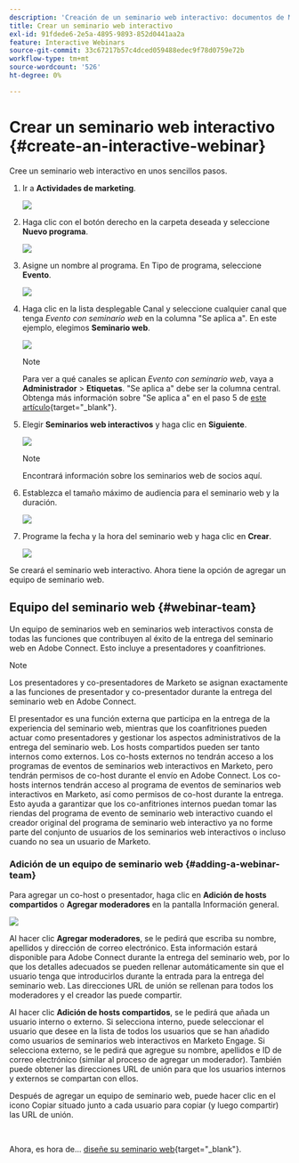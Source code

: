 ```yaml
---
description: 'Creación de un seminario web interactivo: documentos de Marketo, documentación del producto'
title: Crear un seminario web interactivo
exl-id: 91fdede6-2e5a-4895-9893-852d0441aa2a
feature: Interactive Webinars
source-git-commit: 33c67217b57c4dced059488edec9f78d0759e72b
workflow-type: tm+mt
source-wordcount: '526'
ht-degree: 0%

---
```


# Crear un seminario web interactivo {#create-an-interactive-webinar}

Cree un seminario web interactivo en unos sencillos pasos.

1. Ir a **Actividades de marketing**.

   ![](assets/create-an-interactive-webinar-1.png)

1. Haga clic con el botón derecho en la carpeta deseada y seleccione **Nuevo programa**.

   ![](assets/create-an-interactive-webinar-2.png)

1. Asigne un nombre al programa. En Tipo de programa, seleccione **Evento**.

   ![](assets/create-an-interactive-webinar-3.png)

1. Haga clic en la lista desplegable Canal y seleccione cualquier canal que tenga _Evento con seminario web_ en la columna &quot;Se aplica a&quot;. En este ejemplo, elegimos **Seminario web**.

   ![](assets/create-an-interactive-webinar-4.png)

   >[!NOTE]
   >
   >Para ver a qué canales se aplican _Evento con seminario web_, vaya a **Administrador** > **Etiquetas**. &quot;Se aplica a&quot; debe ser la columna central. Obtenga más información sobre &quot;Se aplica a&quot; en el paso 5 de [este artículo](/help/marketo/product-docs/administration/tags/create-a-program-channel.md){target="_blank"}.

1. Elegir **Seminarios web interactivos** y haga clic en **Siguiente**.

   ![](assets/create-an-interactive-webinar-5.png)

   >[!NOTE]
   >
   >Encontrará información sobre los seminarios web de socios aquí.

1. Establezca el tamaño máximo de audiencia para el seminario web y la duración.

   ![](assets/create-an-interactive-webinar-6.png)

1. Programe la fecha y la hora del seminario web y haga clic en **Crear**.

   ![](assets/create-an-interactive-webinar-7.png)

Se creará el seminario web interactivo. Ahora tiene la opción de agregar un equipo de seminario web.

## Equipo del seminario web {#webinar-team}

Un equipo de seminarios web en seminarios web interactivos consta de todas las funciones que contribuyen al éxito de la entrega del seminario web en Adobe Connect. Esto incluye a presentadores y coanfitriones.

>[!NOTE]
>
>Los presentadores y co-presentadores de Marketo se asignan exactamente a las funciones de presentador y co-presentador durante la entrega del seminario web en Adobe Connect.

El presentador es una función externa que participa en la entrega de la experiencia del seminario web, mientras que los coanfitriones pueden actuar como presentadores y gestionar los aspectos administrativos de la entrega del seminario web. Los hosts compartidos pueden ser tanto internos como externos. Los co-hosts externos no tendrán acceso a los programas de eventos de seminarios web interactivos en Marketo, pero tendrán permisos de co-host durante el envío en Adobe Connect. Los co-hosts internos tendrán acceso al programa de eventos de seminarios web interactivos en Marketo, así como permisos de co-host durante la entrega. Esto ayuda a garantizar que los co-anfitriones internos puedan tomar las riendas del programa de evento de seminario web interactivo cuando el creador original del programa de seminario web interactivo ya no forme parte del conjunto de usuarios de los seminarios web interactivos o incluso cuando no sea un usuario de Marketo.

### Adición de un equipo de seminario web {#adding-a-webinar-team}

Para agregar un co-host o presentador, haga clic en **Adición de hosts compartidos** o **Agregar moderadores** en la pantalla Información general.

![](assets/create-an-interactive-webinar-8.png)

Al hacer clic **Agregar moderadores**, se le pedirá que escriba su nombre, apellidos y dirección de correo electrónico. Esta información estará disponible para Adobe Connect durante la entrega del seminario web, por lo que los detalles adecuados se pueden rellenar automáticamente sin que el usuario tenga que introducirlos durante la entrada para la entrega del seminario web. Las direcciones URL de unión se rellenan para todos los moderadores y el creador las puede compartir.

Al hacer clic **Adición de hosts compartidos**, se le pedirá que añada un usuario interno o externo. Si selecciona interno, puede seleccionar el usuario que desee en la lista de todos los usuarios que se han añadido como usuarios de seminarios web interactivos en Marketo Engage. Si selecciona externo, se le pedirá que agregue su nombre, apellidos e ID de correo electrónico (similar al proceso de agregar un moderador). También puede obtener las direcciones URL de unión para que los usuarios internos y externos se compartan con ellos.

Después de agregar un equipo de seminario web, puede hacer clic en el icono Copiar situado junto a cada usuario para copiar (y luego compartir) las URL de unión.

<br>

Ahora, es hora de... [diseñe su seminario web](/help/marketo/product-docs/demand-generation/events/interactive-webinars/designing-interactive-webinars.md){target="_blank"}.
